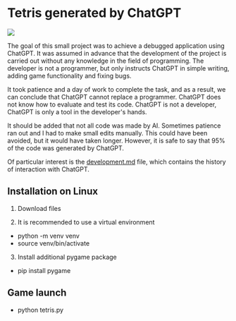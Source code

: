 # Tetris generated by ChatGPT

![](https://badgen.net/badge/Python/3.10/blue)

The goal of this small project was to achieve a debugged application using ChatGPT. It was assumed in advance that the development of the project is carried out without any knowledge in the field of programming. The developer is not a programmer, but only instructs ChatGPT in simple writing, adding game functionality and fixing bugs.

It took patience and a day of work to complete the task, and as a result, we can conclude that ChatGPT cannot replace a programmer. ChatGPT does not know how to evaluate and test its code. ChatGPT is not a developer, ChatGPT is only a tool in the developer's hands.

It should be added that not all code was made by AI. Sometimes patience ran out and I had to make small edits manually. This could have been avoided, but it would have taken longer. However, it is safe to say that 95% of the code was generated by ChatGPT.

Of particular interest is the [development.md](https://pages.github.com/) file, which contains the history of interaction with ChatGPT.

## Installation on Linux

1. Download files

2. It is recommended to use a virtual environment

- python -m venv venv
- source venv/bin/activate

3. Install additional pygame package

- pip install pygame

## Game launch

- python tetris.py